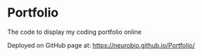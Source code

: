# Portfolio
The code to display my coding portfolio online

Deployed on GitHub page at: https://neurobio.github.io/Portfolio/
